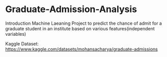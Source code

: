# Graduate-Admission-Analysis
Introduction Machine Laeaning Project to predict the chance of admit for a graduate student in an institute based on various features(independent variables)

Kaggle Dataset: https://www.kaggle.com/datasets/mohansacharya/graduate-admissions
